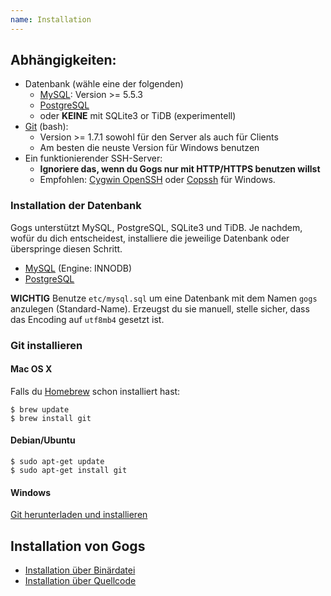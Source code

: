 ```yaml
---
name: Installation
---
```


## Abhängigkeiten:

- Datenbank (wähle eine der folgenden)
    - [MySQL](http://dev.mysql.com): Version >= 5.5.3
    - [PostgreSQL](http://www.postgresql.org/)
    - oder **KEINE** mit SQLite3 or TiDB (experimentell)
- [Git](http://git-scm.com/) (bash):
    - Version >= 1.7.1 sowohl für den Server als auch für Clients
    - Am besten die neuste Version für Windows benutzen
- Ein funktionierender SSH-Server:
    - **Ignoriere das, wenn du Gogs nur mit HTTP/HTTPS benutzen willst**
    - Empfohlen: [Cygwin OpenSSH](http://docs.oracle.com/cd/E24628_01/install.121/e22624/preinstall_req_cygwin_ssh.htm) oder [Copssh](https://www.itefix.net/copssh) für Windows.

### Installation der Datenbank

Gogs unterstützt MySQL, PostgreSQL, SQLite3 und TiDB. Je nachdem, wofür du dich entscheidest, installiere die jeweilige Datenbank oder überspringe diesen Schritt.

 - [MySQL](http://dev.mysql.com/downloads/mysql/) (Engine: INNODB)
 - [PostgreSQL](http://www.postgresql.org/download/)

**WICHTIG** Benutze `etc/mysql.sql` um eine Datenbank mit dem Namen `gogs` anzulegen (Standard-Name). Erzeugst du sie manuell, stelle sicher, dass das Encoding auf `utf8mb4` gesetzt ist.

### Git installieren

#### Mac OS X

Falls du [Homebrew](http://brew.sh/) schon installiert hast:

```
$ brew update
$ brew install git
```

#### Debian/Ubuntu

```
$ sudo apt-get update
$ sudo apt-get install git
```

#### Windows

[Git herunterladen und installieren](http://git-scm.com/downloads)

## Installation von Gogs

- [Installation über Binärdatei](/docs/installation/install_from_binary)
- [Installation über Quellcode](/docs/installation/install_from_source)
